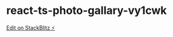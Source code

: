 # react-ts-photo-gallary-vy1cwk

[Edit on StackBlitz ⚡️](https://stackblitz.com/edit/react-ts-photo-gallary-vy1cwk)